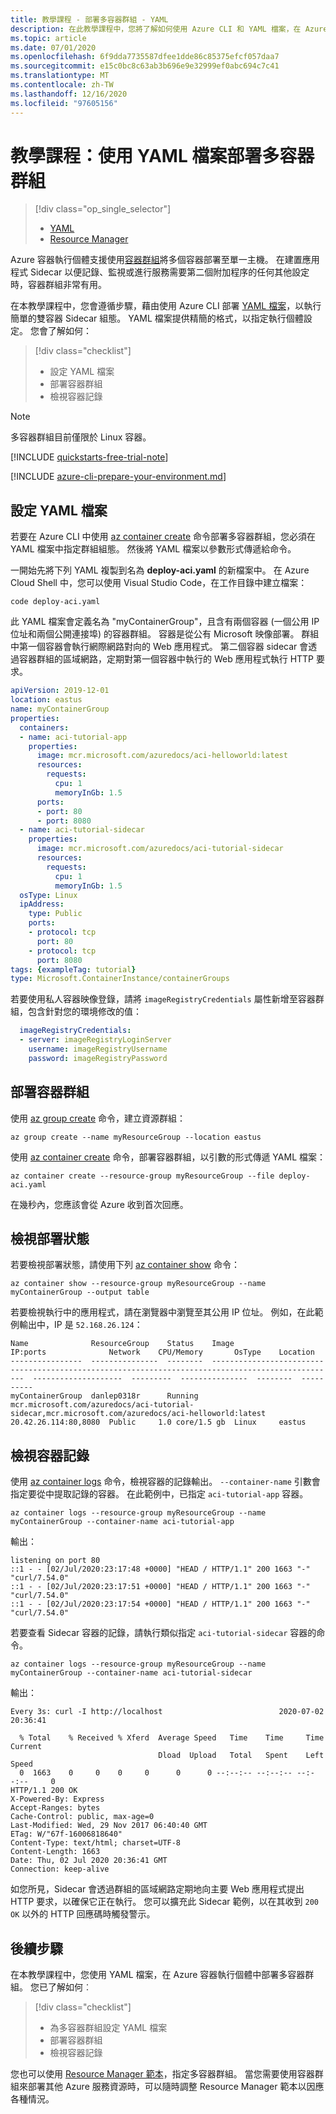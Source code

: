 ```yaml
---
title: 教學課程 - 部署多容器群組 - YAML
description: 在此教學課程中，您將了解如何使用 Azure CLI 和 YAML 檔案，在 Azure 容器執行個體中部署具有多個容器的容器群組。
ms.topic: article
ms.date: 07/01/2020
ms.openlocfilehash: 6f9dda7735587dfee1dde86c85375efcf057daa7
ms.sourcegitcommit: e15c0bc8c63ab3b696e9e32999ef0abc694c7c41
ms.translationtype: MT
ms.contentlocale: zh-TW
ms.lasthandoff: 12/16/2020
ms.locfileid: "97605156"
---
```

# <a name="tutorial-deploy-a-multi-container-group-using-a-yaml-file"></a>教學課程：使用 YAML 檔案部署多容器群組

> [!div class="op_single_selector"]
> * [YAML](container-instances-multi-container-yaml.md)
> * [Resource Manager](container-instances-multi-container-group.md)
>

Azure 容器執行個體支援使用[容器群組](container-instances-container-groups.md)將多個容器部署至單一主機。 在建置應用程式 Sidecar 以便記錄、監視或進行服務需要第二個附加程序的任何其他設定時，容器群組非常有用。

在本教學課程中，您會遵循步驟，藉由使用 Azure CLI 部署 [YAML 檔案](container-instances-reference-yaml.md)，以執行簡單的雙容器 Sidecar 組態。 YAML 檔案提供精簡的格式，以指定執行個體設定。 您會了解如何：

> [!div class="checklist"]
> * 設定 YAML 檔案
> * 部署容器群組
> * 檢視容器記錄

> [!NOTE]
> 多容器群組目前僅限於 Linux 容器。

[!INCLUDE [quickstarts-free-trial-note](../../includes/quickstarts-free-trial-note.md)]

[!INCLUDE [azure-cli-prepare-your-environment.md](../../includes/azure-cli-prepare-your-environment.md)]

## <a name="configure-a-yaml-file"></a>設定 YAML 檔案

若要在 Azure CLI 中使用 [az container create][az-container-create] 命令部署多容器群組，您必須在 YAML 檔案中指定群組組態。 然後將 YAML 檔案以參數形式傳遞給命令。

一開始先將下列 YAML 複製到名為 **deploy-aci.yaml** 的新檔案中。 在 Azure Cloud Shell 中，您可以使用 Visual Studio Code，在工作目錄中建立檔案：

```
code deploy-aci.yaml
```

此 YAML 檔案會定義名為 "myContainerGroup"，且含有兩個容器 (一個公用 IP 位址和兩個公開連接埠) 的容器群組。 容器是從公有 Microsoft 映像部署。 群組中第一個容器會執行網際網路對向的 Web 應用程式。 第二個容器 sidecar 會透過容器群組的區域網路，定期對第一個容器中執行的 Web 應用程式執行 HTTP 要求。

```YAML
apiVersion: 2019-12-01
location: eastus
name: myContainerGroup
properties:
  containers:
  - name: aci-tutorial-app
    properties:
      image: mcr.microsoft.com/azuredocs/aci-helloworld:latest
      resources:
        requests:
          cpu: 1
          memoryInGb: 1.5
      ports:
      - port: 80
      - port: 8080
  - name: aci-tutorial-sidecar
    properties:
      image: mcr.microsoft.com/azuredocs/aci-tutorial-sidecar
      resources:
        requests:
          cpu: 1
          memoryInGb: 1.5
  osType: Linux
  ipAddress:
    type: Public
    ports:
    - protocol: tcp
      port: 80
    - protocol: tcp
      port: 8080
tags: {exampleTag: tutorial}
type: Microsoft.ContainerInstance/containerGroups
```

若要使用私人容器映像登錄，請將 `imageRegistryCredentials` 屬性新增至容器群組，包含針對您的環境修改的值：

```YAML
  imageRegistryCredentials:
  - server: imageRegistryLoginServer
    username: imageRegistryUsername
    password: imageRegistryPassword
```

## <a name="deploy-the-container-group"></a>部署容器群組

使用 [az group create][az-group-create] 命令，建立資源群組：

```azurecli-interactive
az group create --name myResourceGroup --location eastus
```

使用 [az container create][az-container-create] 命令，部署容器群組，以引數的形式傳遞 YAML 檔案：

```azurecli-interactive
az container create --resource-group myResourceGroup --file deploy-aci.yaml
```

在幾秒內，您應該會從 Azure 收到首次回應。

## <a name="view-deployment-state"></a>檢視部署狀態

若要檢視部署狀態，請使用下列 [az container show][az-container-show] 命令：

```azurecli-interactive
az container show --resource-group myResourceGroup --name myContainerGroup --output table
```

若要檢視執行中的應用程式，請在瀏覽器中瀏覽至其公用 IP 位址。 例如，在此範例輸出中，IP 是 `52.168.26.124`：

```console
Name              ResourceGroup    Status    Image                                                                                               IP:ports              Network    CPU/Memory       OsType    Location
----------------  ---------------  --------  --------------------------------------------------------------------------------------------------  --------------------  ---------  ---------------  --------  ----------
myContainerGroup  danlep0318r      Running   mcr.microsoft.com/azuredocs/aci-tutorial-sidecar,mcr.microsoft.com/azuredocs/aci-helloworld:latest  20.42.26.114:80,8080  Public     1.0 core/1.5 gb  Linux     eastus
```

## <a name="view-container-logs"></a>檢視容器記錄

使用 [az container logs][az-container-logs] 命令，檢視容器的記錄輸出。 `--container-name` 引數會指定要從中提取記錄的容器。 在此範例中，已指定 `aci-tutorial-app` 容器。

```azurecli-interactive
az container logs --resource-group myResourceGroup --name myContainerGroup --container-name aci-tutorial-app
```

輸出：

```console
listening on port 80
::1 - - [02/Jul/2020:23:17:48 +0000] "HEAD / HTTP/1.1" 200 1663 "-" "curl/7.54.0"
::1 - - [02/Jul/2020:23:17:51 +0000] "HEAD / HTTP/1.1" 200 1663 "-" "curl/7.54.0"
::1 - - [02/Jul/2020:23:17:54 +0000] "HEAD / HTTP/1.1" 200 1663 "-" "curl/7.54.0"
```

若要查看 Sidecar 容器的記錄，請執行類似指定 `aci-tutorial-sidecar` 容器的命令。

```azurecli-interactive
az container logs --resource-group myResourceGroup --name myContainerGroup --container-name aci-tutorial-sidecar
```

輸出：

```console
Every 3s: curl -I http://localhost                          2020-07-02 20:36:41

  % Total    % Received % Xferd  Average Speed   Time    Time     Time  Current
                                 Dload  Upload   Total   Spent    Left  Speed
  0  1663    0     0    0     0      0      0 --:--:-- --:--:-- --:--:--     0
HTTP/1.1 200 OK
X-Powered-By: Express
Accept-Ranges: bytes
Cache-Control: public, max-age=0
Last-Modified: Wed, 29 Nov 2017 06:40:40 GMT
ETag: W/"67f-16006818640"
Content-Type: text/html; charset=UTF-8
Content-Length: 1663
Date: Thu, 02 Jul 2020 20:36:41 GMT
Connection: keep-alive
```

如您所見，Sidecar 會透過群組的區域網路定期地向主要 Web 應用程式提出 HTTP 要求，以確保它正在執行。 您可以擴充此 Sidecar 範例，以在其收到 `200 OK` 以外的 HTTP 回應碼時觸發警示。

## <a name="next-steps"></a>後續步驟

在本教學課程中，您使用 YAML 檔案，在 Azure 容器執行個體中部署多容器群組。 您已了解如何︰

> [!div class="checklist"]
> * 為多容器群組設定 YAML 檔案
> * 部署容器群組
> * 檢視容器記錄

您也可以使用 [Resource Manager 範本](container-instances-multi-container-group.md)，指定多容器群組。 當您需要使用容器群組來部署其他 Azure 服務資源時，可以隨時調整 Resource Manager 範本以因應各種情況。

<!-- LINKS - External -->

<!-- LINKS - Internal -->
[aci-tutorial]: ./container-instances-tutorial-prepare-app.md
[az-container-create]: /cli/azure/container#az-container-create
[az-container-logs]: /cli/azure/container#az-container-logs
[az-container-show]: /cli/azure/container#az-container-show
[az-group-create]: /cli/azure/group#az-group-create
[az-deployment-group-create]: /cli/azure/deployment/group#az-deployment-group-create
[template-reference]: /azure/templates/microsoft.containerinstance/containergroups

